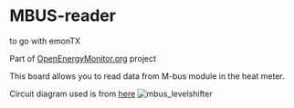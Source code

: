 # MBUS-reader
to go with emonTX

Part of [OpenEnergyMonitor.org](https://openenergymonitor.org) project

This board allows you to read data from M-bus module in the heat meter. 

Circuit diagram used is from [here](https://github.com/rscada/libmbus/tree/master/hardware)
![mbus_levelshifter](https://user-images.githubusercontent.com/29893671/29127304-9c790700-7d18-11e7-85f9-27eb9a11ae67.png)
